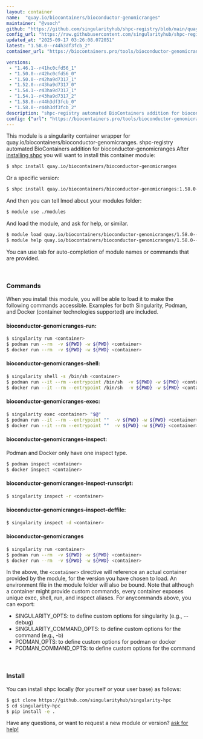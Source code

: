 ```yaml
---
layout: container
name:  "quay.io/biocontainers/bioconductor-genomicranges"
maintainer: "@vsoch"
github: "https://github.com/singularityhub/shpc-registry/blob/main/quay.io/biocontainers/bioconductor-genomicranges/container.yaml"
config_url: "https://raw.githubusercontent.com/singularityhub/shpc-registry/main/quay.io/biocontainers/bioconductor-genomicranges/container.yaml"
updated_at: "2025-09-17 03:26:08.072051"
latest: "1.58.0--r44h3df3fcb_2"
container_url: "https://biocontainers.pro/tools/bioconductor-genomicranges"

versions:
 - "1.46.1--r41hc0cfd56_1"
 - "1.50.0--r42hc0cfd56_0"
 - "1.50.0--r42ha9d7317_1"
 - "1.52.0--r43ha9d7317_0"
 - "1.54.1--r43ha9d7317_1"
 - "1.54.1--r43ha9d7317_2"
 - "1.58.0--r44h3df3fcb_0"
 - "1.58.0--r44h3df3fcb_2"
description: "shpc-registry automated BioContainers addition for bioconductor-genomicranges"
config: {"url": "https://biocontainers.pro/tools/bioconductor-genomicranges", "maintainer": "@vsoch", "description": "shpc-registry automated BioContainers addition for bioconductor-genomicranges", "latest": {"1.58.0--r44h3df3fcb_2": "sha256:54466b9cfcb0d37780333e568531d482d0b2f55582317b43dfbefbc4c18e6b02"}, "tags": {"1.46.1--r41hc0cfd56_1": "sha256:8d8da7fb85a221e37b90faacdc11ae7a8c8c01decc9d0d2c1cb05dbc1583cf08", "1.50.0--r42hc0cfd56_0": "sha256:93201e43ecc91803249436d1e67428700e8c280bfc528292653affe3f98f40a5", "1.50.0--r42ha9d7317_1": "sha256:dbc61a9e68ea04585ae718771f5f210be296aaf3a55c316ab5354dd51204f58a", "1.52.0--r43ha9d7317_0": "sha256:3ba59e5d54dbc9c848b4db7f7bcdc0d089edd7b23f28fe70faf0d982919b3334", "1.54.1--r43ha9d7317_1": "sha256:2652736eefedb22d00d8fe6efd9d4f1df91df781ee28b402e3a80419d034f1ee", "1.54.1--r43ha9d7317_2": "sha256:cfbf498833b942b298ecae541e871dbb4539e6af5b64f8a07269fdf9059e2e3e", "1.58.0--r44h3df3fcb_0": "sha256:5943801c9613758fd3711d6221ab6d4c8de92fe62d76e0c35666fe72d890d909", "1.58.0--r44h3df3fcb_2": "sha256:54466b9cfcb0d37780333e568531d482d0b2f55582317b43dfbefbc4c18e6b02"}, "docker": "quay.io/biocontainers/bioconductor-genomicranges"}
---
```


This module is a singularity container wrapper for quay.io/biocontainers/bioconductor-genomicranges.
shpc-registry automated BioContainers addition for bioconductor-genomicranges
After [installing shpc](#install) you will want to install this container module:


```bash
$ shpc install quay.io/biocontainers/bioconductor-genomicranges
```

Or a specific version:

```bash
$ shpc install quay.io/biocontainers/bioconductor-genomicranges:1.58.0--r44h3df3fcb_2
```

And then you can tell lmod about your modules folder:

```bash
$ module use ./modules
```

And load the module, and ask for help, or similar.

```bash
$ module load quay.io/biocontainers/bioconductor-genomicranges/1.58.0--r44h3df3fcb_2
$ module help quay.io/biocontainers/bioconductor-genomicranges/1.58.0--r44h3df3fcb_2
```

You can use tab for auto-completion of module names or commands that are provided.

<br>

### Commands

When you install this module, you will be able to load it to make the following commands accessible.
Examples for both Singularity, Podman, and Docker (container technologies supported) are included.

#### bioconductor-genomicranges-run:

```bash
$ singularity run <container>
$ podman run --rm  -v ${PWD} -w ${PWD} <container>
$ docker run --rm  -v ${PWD} -w ${PWD} <container>
```

#### bioconductor-genomicranges-shell:

```bash
$ singularity shell -s /bin/sh <container>
$ podman run --it --rm --entrypoint /bin/sh  -v ${PWD} -w ${PWD} <container>
$ docker run --it --rm --entrypoint /bin/sh  -v ${PWD} -w ${PWD} <container>
```

#### bioconductor-genomicranges-exec:

```bash
$ singularity exec <container> "$@"
$ podman run --it --rm --entrypoint ""  -v ${PWD} -w ${PWD} <container> "$@"
$ docker run --it --rm --entrypoint ""  -v ${PWD} -w ${PWD} <container> "$@"
```

#### bioconductor-genomicranges-inspect:

Podman and Docker only have one inspect type.

```bash
$ podman inspect <container>
$ docker inspect <container>
```

#### bioconductor-genomicranges-inspect-runscript:

```bash
$ singularity inspect -r <container>
```

#### bioconductor-genomicranges-inspect-deffile:

```bash
$ singularity inspect -d <container>
```



#### bioconductor-genomicranges

```bash
$ singularity run <container>
$ podman run --rm  -v ${PWD} -w ${PWD} <container>
$ docker run --rm  -v ${PWD} -w ${PWD} <container>
```


In the above, the `<container>` directive will reference an actual container provided
by the module, for the version you have chosen to load. An environment file in the
module folder will also be bound. Note that although a container
might provide custom commands, every container exposes unique exec, shell, run, and
inspect aliases. For anycommands above, you can export:

 - SINGULARITY_OPTS: to define custom options for singularity (e.g., --debug)
 - SINGULARITY_COMMAND_OPTS: to define custom options for the command (e.g., -b)
 - PODMAN_OPTS: to define custom options for podman or docker
 - PODMAN_COMMAND_OPTS: to define custom options for the command

<br>

### Install

You can install shpc locally (for yourself or your user base) as follows:

```bash
$ git clone https://github.com/singularityhub/singularity-hpc
$ cd singularity-hpc
$ pip install -e .
```

Have any questions, or want to request a new module or version? [ask for help!](https://github.com/singularityhub/singularity-hpc/issues)